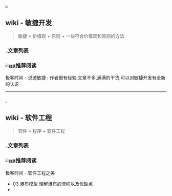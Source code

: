 ## <img src="https://www.wangbase.com/blogimg/asset/201903/bg2019030701.jpg" style="zoom:50%;" />

## wiki - 敏捷开发

> 敏捷 = 价值观 + 原则 + 一些符合价值观和原则的方法

### <img src="https://s2.ax1x.com/2020/01/11/l5mS9e.png" alt="目录" style="zoom:15%;" />文章列表



### <img src="https://s2.ax1x.com/2020/01/11/l5minI.png" alt="目录" style="zoom:65%;" />推荐阅读

极客时间 - 说透敏捷 : 作者很有经验,文章不多,满满的干货,可以对敏捷开发有全新的认识



------

## <img src="https://static001.geekbang.org/resource/image/e9/56/e9750cc30ae21fda432a4090fb49c356.jpg" style="zoom:30%;" />

## wiki - 软件工程

>  软件 = 程序 + 软件工程

### <img src="https://s2.ax1x.com/2020/01/11/l5mS9e.png" alt="目录" style="zoom:15%;" />文章列表



### <img src="https://s2.ax1x.com/2020/01/11/l5minI.png" alt="目录" style="zoom:65%;" />推荐阅读

极客时间 -  软件工程之美

-  [03 瀑布模型](https://time.geekbang.org/column/article/83598) 理解瀑布的流程以及优缺点
- 